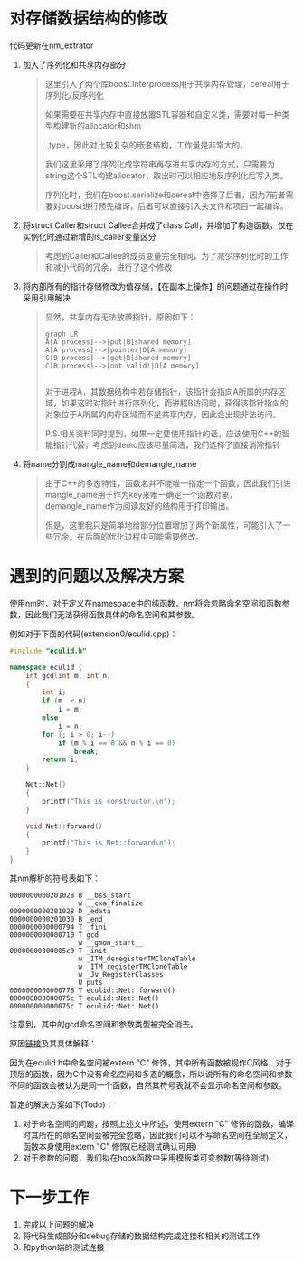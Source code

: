 # 对存储数据结构的修改

代码更新在nm_extrator

1. 加入了序列化和共享内存部分

   > 这里引入了两个库boost.Interprocess用于共享内存管理，cereal用于序列化/反序列化
   >
   > 如果需要在共享内存中直接放置STL容器和自定义类，需要对每一种类型构建新的allocator和shm
   >
   > _type，因此对比较复杂的嵌套结构，工作量是非常大的。
   >
   > 我们这里采用了序列化成字符串再存进共享内存的方式，只需要为string这个STL构建allocator，取出时可以相应地反序列化后写入类。
   >
   > 序列化时，我们在boost.serialize和cereal中选择了后者，因为7前者需要对boost进行预先编译，后者可以直接引入头文件和项目一起编译。

2. 将struct Caller和struct Callee合并成了class Call，并增加了构造函数，仅在实例化时通过新增的is_caller变量区分

   > 考虑到Caller和Callee的成员变量完全相同，为了减少序列化时的工作和减小代码的冗余，进行了这个修改

3. 将内部所有的指针存储修改为值存储，【在副本上操作】的问题通过在操作时采用引用解决

   > 显然，共享内存无法放置指针，原因如下：
   >
   > ```mermaid
   > graph LR
   > A[A process]-->|put|B[shared memory]
   > A[A process]-->|pointer|D[A memory]
   > C[B process]-->|get|B[shared memory]
   > C[B process]-->|not valid!|D[A memory]
   > 
   > 
   > ```
   >
   > 对于进程A，其数据结构中若存储指针，该指针会指向A所属的内存区域，如果这时对指针进行序列化，而进程B访问时，获得该指针指向的对象位于A所属的内存区域而不是共享内存，因此会出现非法访问。
   >
   > P.S.相关资料同时提到，如果一定要使用指针的话，应该使用C++的智能指针代替，考虑到demo应该尽量简洁，我们选择了直接消除指针

4. 将name分割成mangle_name和demangle_name

   > 由于C++的多态特性，函数名并不能唯一指定一个函数，因此我们引进mangle_name用于作为key来唯一确定一个函数对象，demangle_name作为阅读友好的结构用于打印输出。
   >
   > 但是，这里我只是简单地给部分位置增加了两个新属性，可能引入了一些冗余，在后面的优化过程中可能需要修改。

# 遇到的问题以及解决方案

使用nm时，对于定义在namespace中的纯函数，nm将会忽略命名空间和函数参数，因此我们无法获得函数具体的命名空间和其参数。

例如对于下面的代码(extension0/eculid.cpp)：

```c++
#include "eculid.h"

namespace eculid {
    int gcd(int m, int n)
    {
        int i;
        if (m  < n)
            i = m;
        else
            i = n;
        for (; i > 0; i--)
            if (m % i == 0 && n % i == 0)
                break;
        return i;
    }

    Net::Net()
    {
        printf("This is constructor.\n");
    }

    void Net::forward()
    {
        printf("This is Net::forward\n");
    }
}
```

其nm解析的符号表如下：

```
0000000000201028 B __bss_start
                 w __cxa_finalize
0000000000201028 D _edata
0000000000201030 B _end
0000000000000794 T _fini
0000000000000710 T gcd
                 w __gmon_start__
00000000000005c0 T _init
                 w _ITM_deregisterTMCloneTable
                 w _ITM_registerTMCloneTable
                 w _Jv_RegisterClasses
                 U puts
0000000000000778 T eculid::Net::forward()
000000000000075c T eculid::Net::Net()
000000000000075c T eculid::Net::Net()
```

注意到，其中的gcd命名空间和参数类型被完全消去。

原因[链接](https://stackoverflow.com/questions/4186165/best-practise-and-semantics-of-namespace-nested-functions-and-the-use-of-extern)及其具体解释：

因为在eculid.h中命名空间被extern "C" 修饰，其中所有函数被视作C风格，对于顶层的函数，因为C中没有命名空间和多态的概念，所以说所有的命名空间和参数不同的函数会被认为是同一个函数，自然其符号表就不会显示命名空间和参数。

暂定的解决方案如下(Todo)：

1. 对于命名空间的问题，按照上述文中所述，使用extern "C" 修饰的函数，编译时其所在的命名空间会被完全忽略，因此我们可以不写命名空间在全局定义，函数本身使用extern "C" 修饰(已经测试确认可用)
2. 对于参数的问题，我们拟在hook函数中采用模板类可变参数(等待测试)

# 下一步工作

1. 完成以上问题的解决
2. 将代码生成部分和debug存储的数据结构完成连接和相关的测试工作
3. 和python端的测试连接